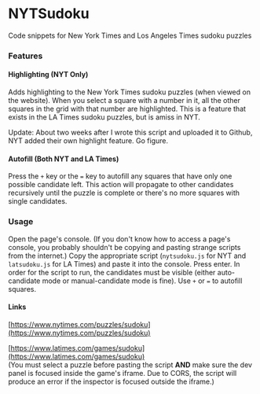 # NYTSudoku

Code snippets for New York Times and Los Angeles Times sudoku puzzles

### Features

#### Highlighting (NYT Only)

Adds highlighting to the New York Times sudoku puzzles (when viewed on the website).
When you select a square with a number in it, all the other squares in the grid with that number are highlighted.
This is a feature that exists in the LA Times sudoku puzzles, but is amiss in NYT.

Update: About two weeks after I wrote this script and uploaded it to Github, NYT added their own highlight feature. Go figure.

#### Autofill (Both NYT and LA Times)

Press the `+` key or the `=` key to autofill any squares that have only one possible candidate left.
This action will propagate to other candidates recursively until the puzzle is complete or there's no more squares with
single candidates.

### Usage

Open the page's console. (If you don't know how to access a page's console, you probably shouldn't be copying and
pasting strange scripts from the internet.) Copy the appropriate script (`nytsudoku.js` for NYT and `latsudoku.js`
for LA Times) and paste it into the console. Press enter. In order for the script to run, the candidates must be visible
(either auto-candidate mode or manual-candidate mode is fine). Use `+` or `=` to autofill squares.

#### Links

[https://www.nytimes.com/puzzles/sudoku](https://www.nytimes.com/puzzles/sudoku)<br>

[https://www.latimes.com/games/sudoku](https://www.latimes.com/games/sudoku)<br>
(You must select a puzzle before pasting the script **AND** make sure the dev panel is focused inside the game's iframe.
Due to CORS, the script will produce an error if the inspector is focused outside the iframe.)

